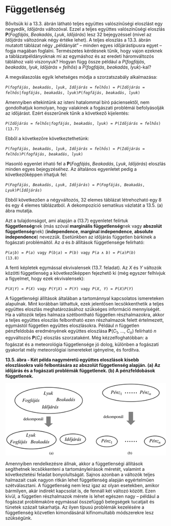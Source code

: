 <?xml version="1.0" encoding="UTF-8" standalone="no"?>

<html xmlns="http://www.w3.org/1999/xhtml"><head><meta name="generator" content="DocBook XSL Stylesheets V1.76.1"/></head><body><div class="section" title="Függetlenség"><div class="titlepage"><div><div><h1 class="title"><a id="id669003"/>Függetlenség</h1></div></div></div><p>Bővítsük ki a 13.3. ábrán látható teljes együttes valószínűségi eloszlást egy negyedik, <span class="emphasis"><em>Időjárás</em></span> változóval. Ezzel a teljes együttes valószínűségi eloszlás <span class="strong"><strong>P</strong></span>(<span class="emphasis"><em>Fogfájás</em></span>, <span class="emphasis"><em>Beakadás</em></span>, <span class="emphasis"><em>Lyuk</em></span>, <span class="emphasis"><em>Időjárás</em></span>)<span class="emphasis"><em> </em></span>lesz 32 bejegyzéssel (mivel az <span class="emphasis"><em>Időjárás</em></span> változónak négy értéke lehet). A teljes eloszlás a 13.3. ábrán mutatott táblázat négy „példányát” – minden egyes időjárástípusra egyet – fogja magában foglalni. Természetes kérdésnek tűnik, hogy vajon ezeknek a táblázatpéldányoknak mi az egymáshoz és az eredeti háromváltozós táblához való viszonyuk? Hogyan függ össze például a <span class="emphasis"><em>P</em></span>(<span class="emphasis"><em>fogfájás</em></span>, <span class="emphasis"><em>beakadás</em></span>, <span class="emphasis"><em>lyuk</em></span>, <span class="emphasis"><em>Időjárás</em></span> = <span class="emphasis"><em>felhős</em></span>) a <span class="emphasis"><em>P</em></span>(<span class="emphasis"><em>fogfájás</em></span>, <span class="emphasis"><em>beakadás</em></span>,<span class="emphasis"><em> lyuk</em></span>)-kal?</p><p>A megválaszolás egyik lehetséges módja a szorzatszabály alkalmazása:</p><p><code class="code"><em><span class="remark">P</span></em>(<em><span class="remark">fogfájás</span></em>, <em><span class="remark">beakadás</span></em>,<em><span class="remark"> lyuk</span></em>, <em><span class="remark">Időjárás</span></em> = <em><span class="remark">felhős</span></em>) = <em><span class="remark">P</span></em>(<em><span class="remark">Időjárás</span></em> = <em><span class="remark">felhős</span></em>|<em><span class="remark">fogfájás</span></em>, <em><span class="remark">beakadás</span></em>,<em><span class="remark"> lyuk</span></em>)<em><span class="remark">P</span></em>(<em><span class="remark">fogfájás</span></em>, <em><span class="remark">beakadás</span></em>,<em><span class="remark"> lyuk</span></em>)</code></p><p>Amennyiben eltekintünk az isteni hatalommal bíró páciensektől, nem gondolhatjuk komolyan, hogy valakinek a fogászati problémái befolyásolják az időjárást. Ezért ésszerűnek tűnik a következő kijelentés:</p><p><code class="code"><em><span class="remark">P</span></em>(<em><span class="remark">Időjárás</span></em> = <em><span class="remark">felhős</span></em>∣<em><span class="remark">fogfájás</span></em>, <em><span class="remark">beakadás</span></em>,<em><span class="remark"> lyuk</span></em>) = <em><span class="remark">P</span></em>(<em><span class="remark">Időjárás</span></em> = <em><span class="remark">felhős</span></em>)	(13.7)</code></p><p>Ebből a következőre következtethetünk:</p><p><code class="code"><em><span class="remark">P</span></em>(<em><span class="remark">fogfájás</span></em>, <em><span class="remark">beakadás</span></em>,<em><span class="remark"> lyuk</span></em>, <em><span class="remark">Időjárás</span></em> = <em><span class="remark">felhős</span></em>) = <em><span class="remark">P</span></em>(<em><span class="remark">Időjárás</span></em> = <em><span class="remark">felhős</span></em>)<em><span class="remark">P</span></em>(<em><span class="remark">fogfájás</span></em>, <em><span class="remark">beakadás</span></em>,<em><span class="remark"> lyuk</span></em>)</code></p><p>Hasonló egyenlet írható fel a <span class="strong"><strong>P</strong></span>(<span class="emphasis"><em>Fogfájás</em></span>, <span class="emphasis"><em>Beakadás</em></span>,<span class="emphasis"><em> Lyuk</em></span>, <span class="emphasis"><em>Időjárás</em></span>)<span class="emphasis"><em> </em></span>eloszlás minden egyes bejegyzéséhez. Az általános egyenletet pedig a következőképpen írhatjuk fel:</p><p><code class="code"><em><span class="remark">P</span></em>(<em><span class="remark">Fogfájás</span></em>, <em><span class="remark">Beakadás</span></em>,<em><span class="remark"> Lyuk</span></em>, <em><span class="remark">Időjárás</span></em>) = <em><span class="remark">P</span></em>(<em><span class="remark">Fogfájás</span></em>, <em><span class="remark">Beakadás</span></em>,<em><span class="remark"> Lyuk</span></em>)<em><span class="remark">P</span></em>(<em><span class="remark">Időjárás</span></em>)</code></p><p>Ebből következően a négyváltozós, 32 elemes táblázat létrehozható egy 8 és egy 4 elemes táblázatból. A dekompozíció sematikus vázlatát a 13.5. (a) ábra mutatja.</p><p>Azt a tulajdonságot, ami alapján a (13.7) egyenletet felírtuk <span class="strong"><strong>függetlenség</strong></span>nek (más szóval <span class="strong"><strong>marginális függetlenség</strong></span>nek vagy <span class="strong"><strong>abszolút függetlenség</strong></span>nek) (<span class="strong"><strong>independenc</strong></span><span class="strong"><strong>e</strong></span>, <span class="strong"><strong>marginal independence</strong></span>,<span class="strong"><strong> absolute independence</strong></span>) nevezzük. Esetünkben az időjárás független bárkinek a fogászati problémáitól. Az <span class="emphasis"><em>a</em></span> és <span class="emphasis"><em>b</em></span> állítások függetlensége felírható:</p><p><code class="code"><em><span class="remark">P</span></em>(<em><span class="remark">a</span></em>∣<em><span class="remark">b</span></em>) = <em><span class="remark">P</span></em>(<em><span class="remark">a</span></em>) vagy <em><span class="remark">P</span></em>(<em><span class="remark">b</span></em>∣<em><span class="remark">a</span></em>) = <em><span class="remark">P</span></em>(<em><span class="remark">b</span></em>) vagy <em><span class="remark">P</span></em>(<em><span class="remark">a</span></em> ∧ <em><span class="remark">b</span></em>) = <em><span class="remark">P</span></em>(<em><span class="remark">a</span></em>)<em><span class="remark">P</span></em>(<em><span class="remark">b</span></em>)		  (13.8)</code></p><p>A fenti képletek egymással ekvivalensek (13.7. feladat). Az <span class="emphasis"><em>X</em></span> és <span class="emphasis"><em>Y </em></span>változók közötti függetlenség a következőképpen fejezhető ki (még egyszer felhívjuk a figyelmet, hogy ezek ekvivalensek):</p><p><code class="code"><em><span class="remark">P</span></em>(<em><span class="remark">X</span></em>∣<em><span class="remark">Y</span></em>) = <em><span class="remark">P</span></em>(<em><span class="remark">X</span></em>) vagy <em><span class="remark">P</span></em>(<em><span class="remark">Y</span></em>∣<em><span class="remark">X</span></em>) = <em><span class="remark">P</span></em>(<em><span class="remark">Y</span></em>) vagy <em><span class="remark">P</span></em>(<em><span class="remark">X</span></em>, <em><span class="remark">Y</span></em>) = <em><span class="remark">P</span></em>(<em><span class="remark">X</span></em>)<em><span class="remark">P</span></em>(<em><span class="remark">Y</span></em>)</code></p><p>A függetlenségi állítások általában a tartománnyal kapcsolatos ismereteken alapulnak. Mint korábban láthattuk, ezek jelentősen lecsökkenthetik a teljes együttes eloszlás meghatározásához szükséges információ mennyiségét. Ha a változók teljes halmaza szétbontható független részhalmazokra, akkor a teljes együttes eloszlás felbontható ezen részhalmazok felett értelmezett, egymástól független együttes eloszlásokra. Például <span class="emphasis"><em>n</em></span> független pénzfeldobás eredményének együttes eloszlása <span class="strong"><strong>P</strong></span>(<span class="emphasis"><em>C</em></span><sub>1</sub>, …, <span class="emphasis"><em>C<sub>n</sub></em></span>) felírható <span class="emphasis"><em>n</em></span> egyváltozós <span class="strong"><strong>P</strong></span>(<span class="emphasis"><em>C<sub>i</sub></em></span>) eloszlás szorzataként. Még kézzelfoghatóbban: a fogászat és a meteorológia függetlensége jó dolog, különben a fogászati gyakorlat mély meteorológiai ismereteket igényelne, és fordítva.</p><div class="figure"><a id="id669512"/><p class="title"><strong>13.5. ábra - Két példa nagyméretű együttes eloszlások kisebb eloszlásokra való felbontására az abszolút függetlenség alapján. (a) Az időjárás és a fogászati problémák függetlenek. (b) A pénzfeldobások függetlenek.</strong></p><div class="figure-contents"><div class="mediaobject"><img src="kepek/13-05.png" alt="Két példa nagyméretű együttes eloszlások kisebb eloszlásokra való felbontására az abszolút függetlenség alapján. (a) Az időjárás és a fogászati problémák függetlenek. (b) A pénzfeldobások függetlenek."/></div></div></div><p>Amennyiben rendelkezésre állnak, akkor a függetlenségi állítások segíthetnek lecsökkenteni a tartományleírások méretét, valamint a következtetési feladat bonyolultságát. Sajnos azonban a változók teljes halmazait csak nagyon ritkán lehet függetlenség alapján egyértelműen szétválasztani. A függetlenség nem lesz igaz az olyan esetekben, amikor bármilyen, akár indirekt kapcsolat is, de fennáll két változó között. Ezen kívül, a független részhalmazok mérete is lehet egészen nagy – például a fogászat problémaköre egymással összefüggő betegségek tucatjait és tünetek százait takarhatja. Az ilyen típusú problémák kezelésére a függetlenség közvetlen kimondásánál kifinomultabb módszerekre lesz szükségünk.</p></div></body></html>
